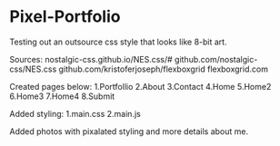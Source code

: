 # Pixel-Portfolio
Testing out an outsource css style that looks like 8-bit art.

Sources:
nostalgic-css.github.io/NES.css/#
github.com/nostalgic-css/NES.css
github.com/kristoferjoseph/flexboxgrid
flexboxgrid.com

Created pages below:
1.Portfollio
2.About
3.Contact
4.Home
5.Home2
6.Home3
7.Home4
8.Submit

Added styling:
1.main.css
2.main.js

Added photos with pixalated styling and more details about me.


